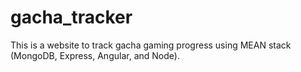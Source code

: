 # gacha_tracker
This is a website to track gacha gaming progress using MEAN stack (MongoDB, Express, Angular, and Node).
